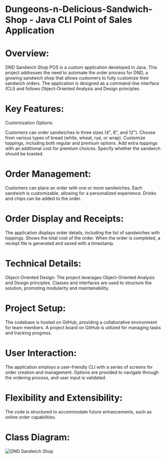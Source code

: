 # Dungeons-n-Delicious-Sandwich-Shop - Java CLI Point of Sales Application
# Overview:
DND Sandwich Shop POS is a custom application developed in Java. This project addresses the need to automate the order process for DND, a growing sandwich shop that allows customers to fully customize their sandwich orders. The application is designed as a command-line interface (CLI) and follows Object-Oriented Analysis and Design principles.

# Key Features:
Customization Options:

Customers can order sandwiches in three sizes (4", 8", and 12").
Choose from various types of bread (white, wheat, rye, or wrap).
Customize toppings, including both regular and premium options.
Add extra toppings with an additional cost for premium choices.
Specify whether the sandwich should be toasted.

# Order Management:
Customers can place an order with one or more sandwiches.
Each sandwich is customizable, allowing for a personalized experience.
Drinks and chips can be added to the order.

# Order Display and Receipts:
The application displays order details, including the list of sandwiches with toppings.
Shows the total cost of the order.
When the order is completed, a receipt file is generated and saved with a timestamp.

# Technical Details:
Object-Oriented Design:
The project leverages Object-Oriented Analysis and Design principles.
Classes and interfaces are used to structure the solution, promoting modularity and maintainability.

# Project Setup:
The codebase is hosted on GitHub, providing a collaborative environment for team members.
A project board on GitHub is utilized for managing tasks and tracking progress.

# User Interaction:
The application employs a user-friendly CLI with a series of screens for order creation and management.
Options are provided to navigate through the ordering process, and user input is validated.

# Flexibility and Extensibility:
The code is structured to accommodate future enhancements, such as online order capabilities.

# Class Diagram:
![DND Sandwich Shop](https://github.com/Joshua722/Dungeons-n-Delicious-Sandwich-Shop/assets/14105717/db76a432-3261-4daf-847c-c9155c0d4a3f)
